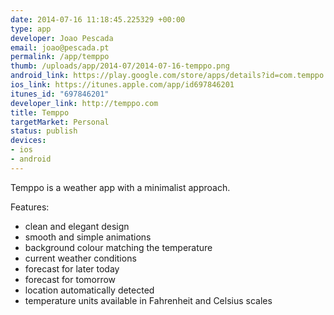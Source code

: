 ```yaml
--- 
date: 2014-07-16 11:18:45.225329 +00:00
type: app
developer: Joao Pescada
email: joao@pescada.pt
permalink: /app/temppo
thumb: /uploads/app/2014-07/2014-07-16-temppo.png
android_link: https://play.google.com/store/apps/details?id=com.temppo.app
ios_link: https://itunes.apple.com/app/id697846201
itunes_id: "697846201"
developer_link: http://temppo.com
title: Temppo
targetMarket: Personal
status: publish
devices: 
- ios
- android
---
```


Temppo is a weather app with a minimalist approach.

Features:
- clean and elegant design
- smooth and simple animations
- background colour matching the temperature
- current weather conditions
- forecast for later today
- forecast for tomorrow
- location automatically detected
- temperature units available in Fahrenheit and Celsius scales
